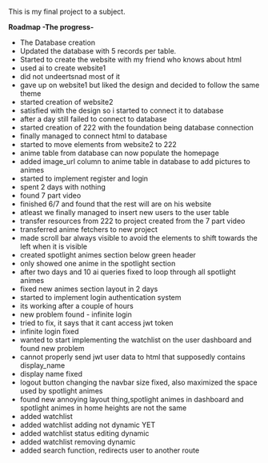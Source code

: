 This is my final project to a subject.

**Roadmap -The progress-**

* The Database creation
* Updated the database with 5 records per table.
* Started to create the website with my friend who knows about html
* used ai to create website1
* did not undeertsnad most of it
* gave up on website1 but liked the design and decided to follow the same theme
* started creation of website2
* satisfied with the design so i started to connect it to database
* after a day still failed to connect to database
* started creation of 222 with the foundation being database connection
* finally managed to connect html to database
* started to move elements from website2 to 222
* anime table from database can now populate the homepage
* added image_url column to anime table in database to add pictures to animes
* started to implement register and login
* spent 2 days with nothing
* found 7 part video
* finished 6/7 and found that the rest will are on his website
* atleast we finally managed to insert new users to the user table
* transfer resources from 222 to project created from the 7 part video
* transferred anime fetchers to new project
* made scroll bar always visible to avoid the elements to shift towards the left when it is visible
* created spotlight animes section below green header
* only showed one anime in the spotlight section
* after two days and 10 ai queries fixed to loop through all spotlight animes
* fixed new animes section layout in 2 days
* started to implement login authentication system
* its working after a couple of hours
* new problem found - infinite login
* tried to fix, it says that it cant access jwt token
* infinite login fixed
* wanted to start implementing the watchlist on the user dashboard and found new problem
* cannot properly send jwt user data to html that supposedly contains display_name
* display name fixed
* logout button changing the navbar size fixed, also maximized the space used by spotlight animes
* found new annoying layout thing,spotlight animes in dashboard and spotlight animes in home heights are not the same
* added watchlist
* added watchlist adding not dynamic YET
* added watchlist status editing dynamic
* added watchlist removing dynamic
* added search function, redirects user to another route
